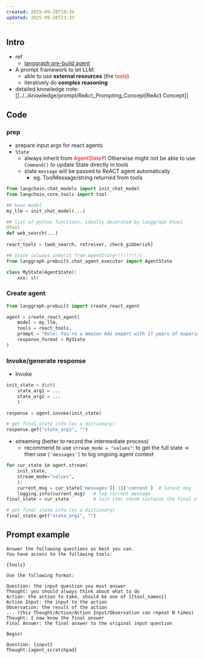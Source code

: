 ```yaml
---
created: 2025-09-28T19:34
updated: 2025-09-28T23:33
---
```

## Intro
- ref
	- [langgraph pre-build agent](https://langchain-ai.github.io/langgraph/agents/agents/)
- A prompt framework to let LLM:
	- able to use **external resources** (the <span style="color:rgb(255, 0, 0)">tools</span>)
	- iteratively do **complex reasoning**
- detailed knowledge note: [[../../knowledge/prompt/ReAct_Prompting_Concept|ReAct Concept]]


## Code

### prep
- prepare input args for react agents
- `State`
	- always inherit from <span style="color:rgb(255, 0, 0)">AgentState</span>!!! Otherwise might not be able to use `Command()` to update State directly in tools
	- state `message` will be passed to ReACT agent automatically
		- eg. ToolMessage/string returned from tools
```python
from langchain.chat_models import init_chat_model
from langchain_core.tools import tool

## base model
my_llm = init_chat_model(...)

## list of python functions, ideally decorated by langgraph @tool
@tool
def web_search(...)
	...
react_tools = [web_search, retreiver, check_gibberish]

## State (always inherit from AgentState!!!!!!!!!)
from langgraph.prebuilt.chat_agent_executor import AgentState

class MyState(AgentState):
	xxx: str
```

### Create agent
```python
from langgraph.prebuilt import create_react_agent

agent = create_react_agent(
	model = my_llm,
	tools = react_tools,
	prompt = "Role: You're a Amazon Ads expert with 27 years of experience",
	response_format = MyState
)
```

### Invoke/generate response
- Invoke
```python
init_state = dict(
	state_arg1 = ...
	state_arg2 = ...
	)

response = agent.invoke(init_state)

# get final state info (as a dictionary)
response.get("state_arg1", "")  
```
- streaming (better to record the intermediate process)
	- recommend to use `stream_mode = "values"`: to get the full state
		$\rightarrow$ then use `['messages']` to log ongoing agent context
```python
for cur_state in agent.stream(
	init_state,
    stream_mode="values",
	):
	current_msg = cur_state['messages'][-1]['content']  # latest msg
	logging.info(current_msg)   # log current message
final_state = cur_state         # last iter chunk contains the final state

# get final state info (as a dictionary)
final_state.get("state_arg1", "")  
```

## Prompt example
```
Answer the following questions as best you can. 
You have access to the following tools:

{tools}

Use the following format:

Question: the input question you must answer
Thought: you should always think about what to do
Action: the action to take, should be one of [{tool_names}]
Action Input: the input to the action
Observation: the result of the action
... (this Thought/Action/Action Input/Observation can repeat N times)
Thought: I now know the final answer
Final Answer: the final answer to the original input question

Begin!

Question: {input}
Thought:{agent_scratchpad}
```